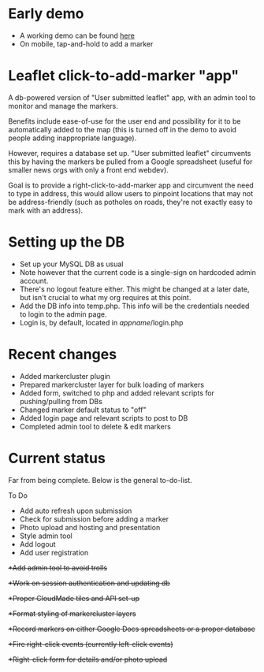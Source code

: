 Early demo
===========
* A working demo can be found [here](http://www.sctimesapps.com/kaitest/leafletclickadd)
* On mobile, tap-and-hold to add a marker


Leaflet click-to-add-marker "app"
===========

A db-powered version of "User submitted leaflet" app, with an admin tool to monitor and manage the markers.

Benefits include ease-of-use for the user end and possibility for it to be automatically added to the map (this is turned off in the demo to avoid people adding inappropriate language).

However, requires a database set up. "User submitted leaflet" circumvents this by having the markers be pulled from a Google spreadsheet (useful for smaller news orgs with only a front end webdev).

Goal is to provide a right-click-to-add-marker app and circumvent the need to type in address, this would allow users to pinpoint locations that may not be address-friendly (such as potholes on roads, they're not exactly easy to mark with an address).

Setting up the DB
===========
* Set up your MySQL DB as usual
* Note however that the current code is a single-sign on hardcoded admin account. 
* There's no logout feature either. This might be changed at a later date, but isn't crucial to what my org requires at this point.
* Add the DB info into temp.php. This info will be the credentials needed to login to the admin page.
* Login is, by default, located in *appname*/login.php

Recent changes
===========

* Added markercluster plugin
* Prepared markercluster layer for bulk loading of markers
* Added form, switched to php and added relevant scripts for pushing/pulling from DBs
* Changed marker default status to "off"
* Added login page and relevant scripts to post to DB
* Completed admin tool to delete & edit markers

Current status
===========

Far from being complete. Below is the general to-do-list.

To Do
* Add auto refresh upon submission
* Check for submission before adding a marker
* Photo upload and hosting and presentation
* Style admin tool
* Add logout
* Add user registration

~~*Add admin tool to avoid trolls~~

~~*Work on session authentication and updating db~~

~~*Proper CloudMade tiles and API set-up~~

~~*Format styling of markercluster layers~~

~~*Record markers on either Google Docs spreadsheets or a proper database~~

~~*Fire right-click events (currently left-click events)~~

~~*Right-click form for details and/or photo upload~~
